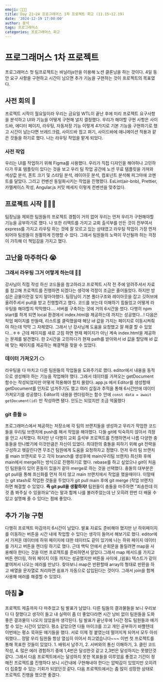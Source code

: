 ```yaml
---
emoji: 👨🏻‍💻
title: Day 21~24 프로그래머스 1차 프로젝트 회고 (11.15~12.19)
date: '2024-12-19 17:00:00'
author: 중석
tags: 프로그래머스
categories: 프로그래머스 회고
---
```


# 프로그래머스 1차 프로젝트

프로그래머스 첫 팀프로젝트는 바닐라js만을 이용해 노션 클론닝을 하는 것이다. 4일 동안 요구 사항을 구현하고 시간이 남으면
추가 기능을 구현하는 것이 프로젝트의 목표였다.

## 사전 회의 📝

프로젝트 시작이 월요일이라 우리는 금요일 WTL이 끝난 후에 미리 프로젝트 요구사항을 분석하고 UI와 기능을 어떻게 구현해 낼지 결정했다. 우리가 해야할 구현 사항은 사이드바, 에디터 페이지, 라우팅, 자동저장 기능 이렇게 4가지로 기본 기능을 구현하기로 했고
시간이 남는다면 브레드크럼, 사이드바 접고 펴기, 사이드바에 애니메이션 적용과 같은 것들을 하기로 했다.
나는 라우팅 작업을 맡게 되었다.

### 사전 작업

우리는 UI를 작업하기 위해 Figma를 사용했다. 우리가 직접 디자인을 해야하나 고민하다가 무표 템플릿이 있다는 것을 보고
우리 팀 작업 공간에 노션 무료 템플릿을 가져와 색상값 분석, 폰트 크기 및 스타일 분석, 레이아웃 분석, 컴포넌트 분석해 피그마에
코멘트를 달았다. 그리고 컨벤션 동일화시키는 작업을 진행했다. EsLint(air-bnb), Prettier, 카멜케이스 작성, Angular.js 커밋 메세지 이렇게 컨벤션을 맞추었다.

## 프로젝트 시작 👨🏻‍💻

팀장님을 제외한 팀원들의 프로젝트 경험이 거의 없어 우리는 먼저 우리가 구현해야할 기능을 공부하기로 했다.
나 또한 리액트를 가지고 교회 출석부를 만든 것이 전부여서 express를 가지고 라우팅 하는 것에 잘 모르고 있는 상태였고 라우팅 작업이 가장 먼저 되어야 팀원들이 원활하게 진행할 수 았다. 그래서 팀원들의 노력이 무산될까 하는 걱정이 가득해 더 책임감을 가지고 했다.

## 고난을 마주하다 😭

### 그래서 라우팅 그거 어떻게 하는데 🤨🤨

강사님이 직접 작성 하신 코드들을 참고하라고 프로젝트 시작 전 주에 알려주셔서 자료를 참고해 프로젝트를 진행하면 되겠다는
생각에 걱정이 조금은 줄어들었다. 하지만 방심은 금물이란걸 잊지 말아야했다. 팀장님이 기본 폴더구조와 레이아웃을 잡고
깃허브에 올려주셔서 pull을 받고 진행할려고 했다. 코드를 보는데 이해하기 힘들었고 어떻게 라우팅을 해야할지 막막했다....
서버를 구축하는 것에 거의 6시간을 썼다. 다행히 npm start를 하게 되면 local 환경에서 index.html을 제공하는데 까지는 성공했다...! 다음은 작업 페이지를 만들때, 리스트를 클릭했을때 해당 id 값을 가지는 페이지로 이동시켜줘야 하는데 막막 그 자체였다. 그래서 난 강사님께 도움을 요청했고 잘 해결 할 수 있었다...ㅎㅎ 근데 페이지를 새로 고침 하면 현재 페이지가 아닌
계속 index.html을 제공하는 문제를 발견했다. 한 2시간을 고민하다가 현재 path를 받아와서 id 값을 할당해 id 값에 맞는 페이지를 제공하는 해결책을 찾을 수 있었다.

### 데이터 가져오기 ☁

라우팅을 다 마치고 다른 팀원들의 작업들을 도와주기로 했다. editor에서 내용을 동적으로 생성해야 하는 기능을 작업해야 했다.
그래서 데이터를 가져오는 getDocument 함수는 작성되었지만 어떻게 적용해야 할지 몰랐다. app.js 에서 Editor를 생성할때 getDocument를 인자로 넘겨주기도 했고 여러 삽질과 추적을 통해 6시간만에 데이터 가져오기를 성공했다. Editor의 내용을 렌더링하는 함수 안에 `const data = await getDocument(id)` 만 작성하면 됐다. 안도는 되었지만 조금 억울했다

### git 충돌 💥

프로그래머스에서 제공하는 저장소에 각 팀의 브랜치들을 생성하고 우리가 작업한 코드들을 우리팀 브랜치에 push를 해서 작업을 해야했다.
다들 git에 익숙하지 않아서 걱정을 안고 시작했다. 하지만 난 다행히 교회 출석부 프로젝트를 진행하면서 나름 다양한 충동들을 만나봤기에 이것만큼은 자신이 있었다. 최대한의 충돌을 피하기 위해 git 전략을 구성하고 헷갈린다면 무조건 팀원에게 도움을 요청하자고 정했다. 먼저 우리 팀 브랜치를 main 브랜치로 두고 각자 branch를 생성후에 main(우리팀 브랜치) 최신화 후에 main에서 merge하는 방식으로 진행하기로 했다. rebase를 하고 싶었으나 git이 처음인 팀원들이 있어 혼동이 있을거 같아 merge로 하는 것을 선택했다. 충돌의 대부분은 git pull을 통해 최신화를 먼저 하지 않고 main 브랜치에서 작업을 했을때이다. 이럴때는 git stash로 작업한 것들을 두었다가 git pull main 후에 git merge (작업 브랜치) 하면 해결할 수 있었다. **즉 git pull을 생활하자!** 팀원들이 충돌을 마주하면 "죄송한데 이것 좀 봐주실 수 있을까요"라는 말과 함께 나를 불러주었는데 난 오히려 한번 더 배울 수 있고 설명해 줄 수 있다는 점에 좋았다.

## 추가 기능 구현

다행히 프로젝트 마감까지 6시간이 남았다. 발표 자료도 준비해야 했지만 난 하위페이지를 이동하는 버튼을 시간 내에 작업할 수 있다는 생각이 들어서 해보기로 했다. editor에서 가져온 데이터에 하위 페이지에 대한 데이터도 같이 있기에 나는 하위 페이지 데이터를 가지고 버튼을 렌더링 하기로 했다. 근데 백틱 안에서 순회문을 돌릴려면 map을 사용해야 한다는 것을 이번 프로젝트를 준비하면서 알았다.그래서 map 메서드를 가지고 버튼 렌더링, 하위 페이지 이동 까지는 성공했지만 버튼들 사이에 ,(쉼표) 텍스트가 같이 붙여져서 나오는 에러를 만났다. 찾아보니 map은 반환할때 array의 형태로 반환을 하고 배열을 문자열로 처리하면 쉼표가 자동으로 삽입된다는 것이다.
그래서 join을 함께 사용해 에러를 해결할 수 있었다.

## 마침 🎬

프로젝트 제출까지 다 마추었고 팀 발표가 남았다. 다른 팀들의 결과물들을 보니 우리보다 다 잘했다고 생각이 들고 내 실력이 좀 더 좋았다라면 시간 낭비 없이 팀원들을 도와 좋은 결과물이 나오지 않았을까 생각된다. 팀 발표가 끝난후에 1시간 정도 팀원들과 얘기할 수 있는 시간이 있었다. 평소 같았으면 다들 마이크를 끄고 개인 공부하기 바쁠텐데 이번에는 평소 묵혀둔 얘기들을 했다. 서로 이제 정 붙였는데 떨어지게 되어서 모두 아쉬워했다... 정말 우리 팀원들 항상 열심히 이어서 최고였습니다~~~ 이번 첫 프로젝트를 통해 목표한 것들이 있었다. 1. 배워서 남주기, 2. 서버와의 통신 이해하기, 3. 클린 코드 작성, 4. 많은 에러 경험하기 중에 1,4번은 달성한것 같고 2,3번은 달성하지는 못했던것 같다. 그래서 다음 프로젝트에서는 달성하지 못한 목표들을 이루었음 좋겠고 기간이 정해진 프로젝트를 진행하다 보니 시간내에 구현해내야 한다는 압박감이 있었지만 오히려 더 집중할 수 있는 기회가 되었던것 같다. 다음 프로젝트에서는 좀 많이 성장한 상태로 프로젝트 진행을 했으면 좋겠다.

```toc

```

